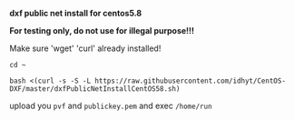 **dxf public net install for centos5.8**

**For testing only, do not use for illegal purpose!!!**

Make sure 'wget' 'curl' already installed!

```
cd ~

bash <(curl -s -S -L https://raw.githubusercontent.com/idhyt/CentOS-DXF/master/dxfPublicNetInstallCentOS58.sh)
```

upload you `pvf` and `publickey.pem` and exec `/home/run`
